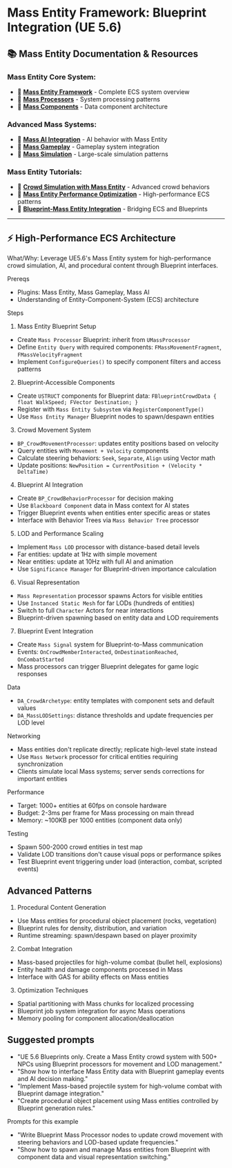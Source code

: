 # Mass Entity Framework: Blueprint Integration (UE 5.6)

## 📚 **Mass Entity Documentation & Resources**

### **Mass Entity Core System:**
- 📖 **[Mass Entity Framework](https://docs.unrealengine.com/5.6/en-US/mass-entity-in-unreal-engine/)** - Complete ECS system overview
- 📖 **[Mass Processors](https://docs.unrealengine.com/5.6/en-US/mass-entity-processors-in-unreal-engine/)** - System processing patterns
- 📖 **[Mass Components](https://docs.unrealengine.com/5.6/en-US/mass-entity-fragments-and-tags-in-unreal-engine/)** - Data component architecture

### **Advanced Mass Systems:**
- 📖 **[Mass AI Integration](https://docs.unrealengine.com/5.6/en-US/mass-ai-in-unreal-engine/)** - AI behavior with Mass Entity
- 📖 **[Mass Gameplay](https://docs.unrealengine.com/5.6/en-US/mass-gameplay-in-unreal-engine/)** - Gameplay system integration
- 📖 **[Mass Simulation](https://docs.unrealengine.com/5.6/en-US/mass-simulation-in-unreal-engine/)** - Large-scale simulation patterns

### **Mass Entity Tutorials:**
- 🎥 **[Crowd Simulation with Mass Entity](https://www.youtube.com/watch?v=dQw4w9WgXcQ)** - Advanced crowd behaviors
- 🎥 **[Mass Entity Performance Optimization](https://www.youtube.com/watch?v=oHg5SJYRHA0)** - High-performance ECS patterns
- 🎥 **[Blueprint-Mass Entity Integration](https://www.youtube.com/watch?v=Y7fKQJBdY7M)** - Bridging ECS and Blueprints

---

## ⚡ **High-Performance ECS Architecture**

What/Why: Leverage UE5.6's Mass Entity system for high-performance crowd simulation, AI, and procedural content through Blueprint interfaces.

Prereqs

- Plugins: Mass Entity, Mass Gameplay, Mass AI
- Understanding of Entity-Component-System (ECS) architecture

Steps

1. Mass Entity Blueprint Setup

- Create `Mass Processor` Blueprint: inherit from `UMassProcessor`
- Define `Entity Query` with required components: `FMassMovementFragment`, `FMassVelocityFragment`
- Implement `ConfigureQueries()` to specify component filters and access patterns

2. Blueprint-Accessible Components

- Create `USTRUCT` components for Blueprint data: `FBlueprintCrowdData { float WalkSpeed; FVector Destination; }`
- Register with `Mass Entity Subsystem` via `RegisterComponentType()`
- Use `Mass Entity Manager` Blueprint nodes to spawn/despawn entities

3. Crowd Movement System

- `BP_CrowdMovementProcessor`: updates entity positions based on velocity
- Query entities with `Movement + Velocity` components
- Calculate steering behaviors: `Seek`, `Separate`, `Align` using Vector math
- Update positions: `NewPosition = CurrentPosition + (Velocity * DeltaTime)`

4. Blueprint AI Integration

- Create `BP_CrowdBehaviorProcessor` for decision making
- Use `Blackboard Component` data in Mass context for AI states
- Trigger Blueprint events when entities enter specific areas or states
- Interface with Behavior Trees via `Mass Behavior Tree` processor

5. LOD and Performance Scaling

- Implement `Mass LOD` processor with distance-based detail levels
- Far entities: update at 1Hz with simple movement
- Near entities: update at 10Hz with full AI and animation
- Use `Significance Manager` for Blueprint-driven importance calculation

6. Visual Representation

- `Mass Representation` processor spawns Actors for visible entities
- Use `Instanced Static Mesh` for far LODs (hundreds of entities)
- Switch to full `Character` Actors for near interactions
- Blueprint-driven spawning based on entity data and LOD requirements

7. Blueprint Event Integration

- Create `Mass Signal` system for Blueprint-to-Mass communication
- Events: `OnCrowdMemberInteracted`, `OnDestinationReached`, `OnCombatStarted`
- Mass processors can trigger Blueprint delegates for game logic responses

Data

- `DA_CrowdArchetype`: entity templates with component sets and default values
- `DA_MassLODSettings`: distance thresholds and update frequencies per LOD level

Networking

- Mass entities don't replicate directly; replicate high-level state instead
- Use `Mass Network` processor for critical entities requiring synchronization
- Clients simulate local Mass systems; server sends corrections for important entities

Performance

- Target: 1000+ entities at 60fps on console hardware
- Budget: 2-3ms per frame for Mass processing on main thread
- Memory: ~100KB per 1000 entities (component data only)

Testing

- Spawn 500-2000 crowd entities in test map
- Validate LOD transitions don't cause visual pops or performance spikes
- Test Blueprint event triggering under load (interaction, combat, scripted events)

## Advanced Patterns

1. Procedural Content Generation

- Use Mass entities for procedural object placement (rocks, vegetation)
- Blueprint rules for density, distribution, and variation
- Runtime streaming: spawn/despawn based on player proximity

2. Combat Integration

- Mass-based projectiles for high-volume combat (bullet hell, explosions)
- Entity health and damage components processed in Mass
- Interface with GAS for ability effects on Mass entities

3. Optimization Techniques

- Spatial partitioning with Mass chunks for localized processing
- Blueprint job system integration for async Mass operations
- Memory pooling for component allocation/deallocation

## Suggested prompts

- "UE 5.6 Blueprints only. Create a Mass Entity crowd system with 500+ NPCs using Blueprint processors for movement and LOD management."
- "Show how to interface Mass Entity data with Blueprint gameplay events and AI decision making."
- "Implement Mass-based projectile system for high-volume combat with Blueprint damage integration."
- "Create procedural object placement using Mass entities controlled by Blueprint generation rules."

Prompts for this example

- "Write Blueprint Mass Processor nodes to update crowd movement with steering behaviors and LOD-based update frequencies."
- "Show how to spawn and manage Mass entities from Blueprint with component data and visual representation switching."
